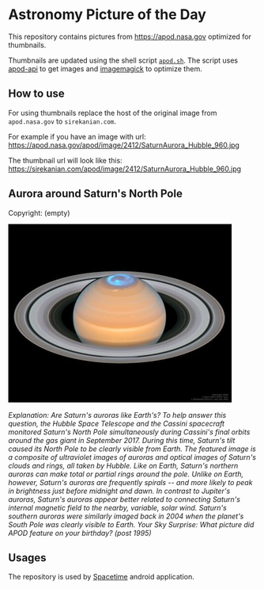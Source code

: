 # Astronomy Picture of the Day

This repository contains pictures from https://apod.nasa.gov optimized for thumbnails.

Thumbnails are updated using the shell script [`apod.sh`](apod.sh). The script
uses [apod-api](https://github.com/nasa/apod-api) to get images and [imagemagick](https://imagemagick.org) to
optimize them.

## How to use

For using thumbnails replace the host of the original image from `apod.nasa.gov` to `sirekanian.com`.

For example if you have an image with url:<br>
https://apod.nasa.gov/apod/image/2412/SaturnAurora_Hubble_960.jpg

The thumbnail url will look like this:<br>
https://sirekanian.com/apod/image/2412/SaturnAurora_Hubble_960.jpg

## Aurora around Saturn's North Pole

Copyright: (empty)

[![the picture of the day][1]][2]

_Explanation: Are Saturn's auroras like Earth's?  To help answer this question, the Hubble Space Telescope and the Cassini spacecraft monitored Saturn's North Pole simultaneously during Cassini's final orbits around the gas giant in September 2017.  During this time, Saturn's tilt caused its North Pole to be clearly visible from Earth. The featured image is a composite of ultraviolet images of auroras and optical images of Saturn's clouds and rings, all taken by Hubble.  Like on Earth, Saturn's northern auroras can make total or partial rings around the pole. Unlike on Earth, however, Saturn's auroras are frequently spirals -- and more likely to peak in brightness just before midnight and dawn.  In contrast to Jupiter's auroras, Saturn's auroras appear better related to connecting Saturn's internal magnetic field to the nearby, variable, solar wind.  Saturn's southern auroras were similarly imaged back in 2004 when the planet's South Pole was clearly visible to Earth.    Your Sky Surprise: What picture did APOD feature on your birthday? (post 1995)_

## Usages

The repository is used by [Spacetime][3] android application.

[1]: image/2412/SaturnAurora_Hubble_960.jpg

[2]: https://apod.nasa.gov/apod/image/2412/SaturnAurora_Hubble_960.jpg

[3]: https://github.com/sirekanian/spacetime
